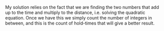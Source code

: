 My solution relies on the fact that we are finding the two numbers that add up to the time and multiply to the distance, i.e. solving the quadratic equation. Once we have this we simply count the number of integers in between, and this is the count of hold-times that will give a better result.

